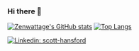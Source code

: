 ### Hi there 👋
[![Zenwattage's GitHub stats](https://github-readme-stats.vercel.app/api?username=Zenwattage&show_icons=true&theme=transparent)](https://github.com/Zenwattage/github-readme-stats)
[![Top Langs](https://github-readme-stats.vercel.app/api/top-langs/?username=zenwattage&layout=compact&show_icons=true&theme=transparent)](https://github.com/zenwattage/github-readme-stats)
<!--
**zenwattage/zenwattage** is a ✨ _special_ ✨ repository because its `README.md` (this file) appears on your GitHub profile.

Here are some ideas to get you started:

- 🔭 I’m currently working on ...
- 🌱 I’m currently learning ...
- 👯 I’m looking to collaborate on ...
- 🤔 I’m looking for help with ...
- 💬 Ask me about ...
- 📫 How to reach me: ...
- 😄 Pronouns: ...
- ⚡ Fun fact: ...
-->
[![Linkedin: scott-hansford](https://img.shields.io/badge/-scott-hansford-blue?style=flat-square&logo=Linkedin&logoColor=white&link=https://www.linkedin.com/in/scott-hansford-239379130/)]([https://www.linkedin.com/in/gobcko/](https://www.linkedin.com/in/scott-hansford-239379130/))
